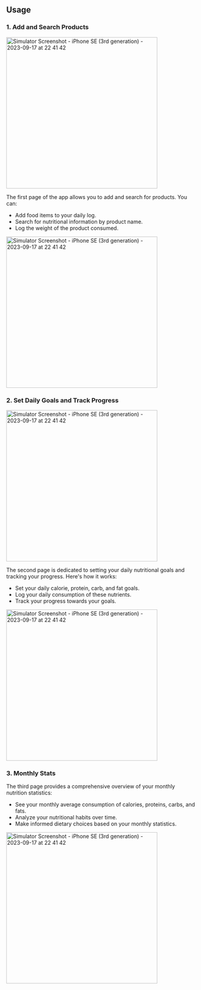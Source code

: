 ## Usage

### 1. Add and Search Products

<img src="https://github.com/ItsMeMaestro/CaloriesTracker/assets/93728386/98df05fc-95e0-49e7-8d78-5c1d4d07a3d8" alt="Simulator Screenshot - iPhone SE (3rd generation) - 2023-09-17 at 22 41 42" width="400" >


The first page of the app allows you to add and search for products. You can:

- Add food items to your daily log.
- Search for nutritional information by product name.
- Log the weight of the product consumed.

<img src="https://github.com/ItsMeMaestro/CaloriesTracker/assets/93728386/5bb3dda4-3d38-49fb-81a9-f010b28a942f" alt="Simulator Screenshot - iPhone SE (3rd generation) - 2023-09-17 at 22 41 42" width="400" >


### 2. Set Daily Goals and Track Progress
<img src="https://github.com/ItsMeMaestro/CaloriesTracker/assets/93728386/aacc3578-8a3d-4a93-9b19-56e25325a1b4" alt="Simulator Screenshot - iPhone SE (3rd generation) - 2023-09-17 at 22 41 42" width="400" >


The second page is dedicated to setting your daily nutritional goals and tracking your progress. Here's how it works:

- Set your daily calorie, protein, carb, and fat goals.
- Log your daily consumption of these nutrients.
- Track your progress towards your goals.

<img src="https://github.com/ItsMeMaestro/CaloriesTracker/assets/93728386/1d28d35b-61b2-4d0c-a5f2-e7f54ab9bee7" alt="Simulator Screenshot - iPhone SE (3rd generation) - 2023-09-17 at 22 41 42" width="400" >



### 3. Monthly Stats

The third page provides a comprehensive overview of your monthly nutrition statistics:

- See your monthly average consumption of calories, proteins, carbs, and fats.
- Analyze your nutritional habits over time.
- Make informed dietary choices based on your monthly statistics.

<img src="https://github.com/ItsMeMaestro/CaloriesTracker/assets/93728386/1059f625-739d-4408-a1ae-8da18d9840b5" alt="Simulator Screenshot - iPhone SE (3rd generation) - 2023-09-17 at 22 41 42" width="400" >
